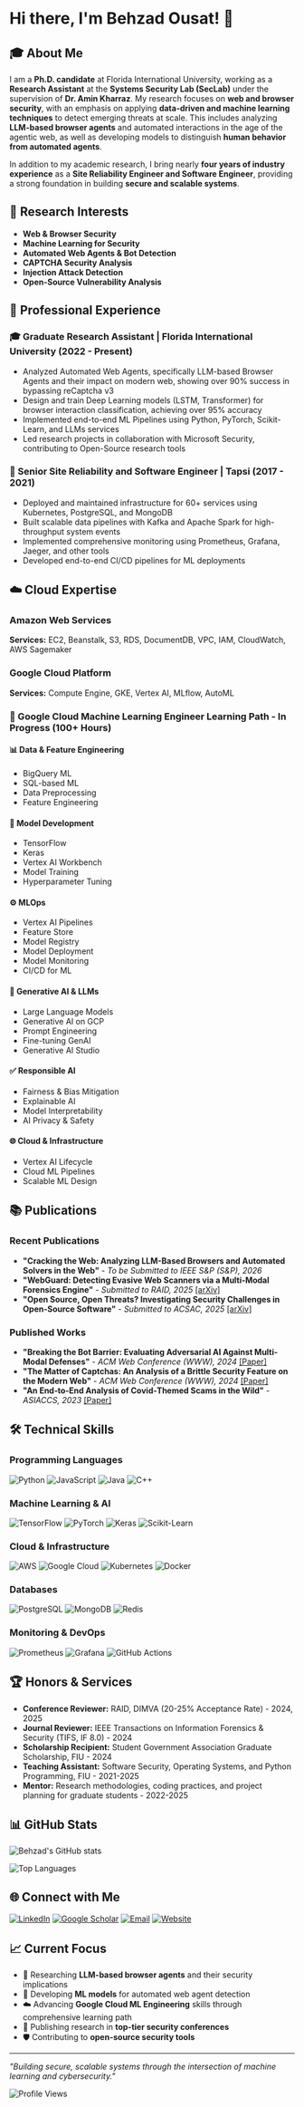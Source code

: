 # Hi there, I'm Behzad Ousat! 👋

## 🎓 About Me

I am a **Ph.D. candidate** at Florida International University, working as a **Research Assistant** at the **Systems Security Lab (SecLab)** under the supervision of **Dr. Amin Kharraz**. My research focuses on **web and browser security**, with an emphasis on applying **data-driven and machine learning techniques** to detect emerging threats at scale. This includes analyzing **LLM-based browser agents** and automated interactions in the age of the agentic web, as well as developing models to distinguish **human behavior from automated agents**.

In addition to my academic research, I bring nearly **four years of industry experience** as a **Site Reliability Engineer and Software Engineer**, providing a strong foundation in building **secure and scalable systems**.

## 🔬 Research Interests

- **Web & Browser Security**
- **Machine Learning for Security**
- **Automated Web Agents & Bot Detection**
- **CAPTCHA Security Analysis**
- **Injection Attack Detection**
- **Open-Source Vulnerability Analysis**

## 🏢 Professional Experience

### 🎓 Graduate Research Assistant | Florida International University (2022 - Present)
- Analyzed Automated Web Agents, specifically LLM-based Browser Agents and their impact on modern web, showing over 90% success in bypassing reCaptcha v3
- Design and train Deep Learning models (LSTM, Transformer) for browser interaction classification, achieving over 95% accuracy
- Implemented end-to-end ML Pipelines using Python, PyTorch, Scikit-Learn, and LLMs services
- Led research projects in collaboration with Microsoft Security, contributing to Open-Source research tools

### 🚀 Senior Site Reliability and Software Engineer | Tapsi (2017 - 2021)
- Deployed and maintained infrastructure for 60+ services using Kubernetes, PostgreSQL, and MongoDB
- Built scalable data pipelines with Kafka and Apache Spark for high-throughput system events
- Implemented comprehensive monitoring using Prometheus, Grafana, Jaeger, and other tools
- Developed end-to-end CI/CD pipelines for ML deployments

## ☁️ Cloud Expertise

### Amazon Web Services
**Services:** EC2, Beanstalk, S3, RDS, DocumentDB, VPC, IAM, CloudWatch, AWS Sagemaker

### Google Cloud Platform
**Services:** Compute Engine, GKE, Vertex AI, MLflow, AutoML

### 🚀 Google Cloud Machine Learning Engineer Learning Path - In Progress (100+ Hours)

#### 📊 Data & Feature Engineering
- BigQuery ML
- SQL-based ML
- Data Preprocessing
- Feature Engineering

#### 🤖 Model Development
- TensorFlow
- Keras
- Vertex AI Workbench
- Model Training
- Hyperparameter Tuning

#### ⚙️ MLOps
- Vertex AI Pipelines
- Feature Store
- Model Registry
- Model Deployment
- Model Monitoring
- CI/CD for ML

#### 🧠 Generative AI & LLMs
- Large Language Models
- Generative AI on GCP
- Prompt Engineering
- Fine-tuning GenAI
- Generative AI Studio

#### ✅ Responsible AI
- Fairness & Bias Mitigation
- Explainable AI
- Model Interpretability
- AI Privacy & Safety

#### 🌐 Cloud & Infrastructure
- Vertex AI Lifecycle
- Cloud ML Pipelines
- Scalable ML Design

## 📚 Publications

### Recent Publications
- **"Cracking the Web: Analyzing LLM-Based Browsers and Automated Solvers in the Web"** - *To be Submitted to IEEE S&P (S&P), 2026*
- **"WebGuard: Detecting Evasive Web Scanners via a Multi‑Modal Forensics Engine"** - *Submitted to RAID, 2025* [[arXiv]](https://arxiv.org/abs/2412.07005)
- **"Open Source, Open Threats? Investigating Security Challenges in Open-Source Software"** - *Submitted to ACSAC, 2025* [[arXiv]](https://arxiv.org/abs/2506.12995)

### Published Works
- **"Breaking the Bot Barrier: Evaluating Adversarial AI Against Multi-Modal Defenses"** - *ACM Web Conference (WWW), 2024* [[Paper]](https://dl.acm.org/doi/abs/10.1145/3589335.3651474)
- **"The Matter of Captchas: An Analysis of a Brittle Security Feature on the Modern Web"** - *ACM Web Conference (WWW), 2024* [[Paper]](https://dl.acm.org/doi/abs/10.1145/3589334.3645619)
- **"An End‑to‑End Analysis of Covid‑Themed Scams in the Wild"** - *ASIACCS, 2023* [[Paper]](https://dl.acm.org/doi/abs/10.1145/3579856.3595805)

## 🛠️ Technical Skills

### Programming Languages
![Python](https://img.shields.io/badge/Python-3776AB?style=for-the-badge&logo=python&logoColor=white)
![JavaScript](https://img.shields.io/badge/JavaScript-F7DF1E?style=for-the-badge&logo=javascript&logoColor=black)
![Java](https://img.shields.io/badge/Java-ED8B00?style=for-the-badge&logo=java&logoColor=white)
![C++](https://img.shields.io/badge/C++-00599C?style=for-the-badge&logo=cplusplus&logoColor=white)

### Machine Learning & AI
![TensorFlow](https://img.shields.io/badge/TensorFlow-FF6F00?style=for-the-badge&logo=tensorflow&logoColor=white)
![PyTorch](https://img.shields.io/badge/PyTorch-EE4C2C?style=for-the-badge&logo=pytorch&logoColor=white)
![Keras](https://img.shields.io/badge/Keras-D00000?style=for-the-badge&logo=keras&logoColor=white)
![Scikit-Learn](https://img.shields.io/badge/scikit--learn-F7931E?style=for-the-badge&logo=scikit-learn&logoColor=white)

### Cloud & Infrastructure
![AWS](https://img.shields.io/badge/AWS-232F3E?style=for-the-badge&logo=amazon-aws&logoColor=white)
![Google Cloud](https://img.shields.io/badge/Google_Cloud-4285F4?style=for-the-badge&logo=google-cloud&logoColor=white)
![Kubernetes](https://img.shields.io/badge/Kubernetes-326CE5?style=for-the-badge&logo=kubernetes&logoColor=white)
![Docker](https://img.shields.io/badge/Docker-2496ED?style=for-the-badge&logo=docker&logoColor=white)

### Databases
![PostgreSQL](https://img.shields.io/badge/PostgreSQL-316192?style=for-the-badge&logo=postgresql&logoColor=white)
![MongoDB](https://img.shields.io/badge/MongoDB-4EA94B?style=for-the-badge&logo=mongodb&logoColor=white)
![Redis](https://img.shields.io/badge/Redis-DC382D?style=for-the-badge&logo=redis&logoColor=white)

### Monitoring & DevOps
![Prometheus](https://img.shields.io/badge/Prometheus-E6522C?style=for-the-badge&logo=prometheus&logoColor=white)
![Grafana](https://img.shields.io/badge/Grafana-F46800?style=for-the-badge&logo=grafana&logoColor=white)
![GitHub Actions](https://img.shields.io/badge/GitHub_Actions-2088FF?style=for-the-badge&logo=github-actions&logoColor=white)

## 🏆 Honors & Services

- **Conference Reviewer:** RAID, DIMVA (20-25% Acceptance Rate) - 2024, 2025
- **Journal Reviewer:** IEEE Transactions on Information Forensics & Security (TIFS, IF 8.0) - 2024
- **Scholarship Recipient:** Student Government Association Graduate Scholarship, FIU - 2024
- **Teaching Assistant:** Software Security, Operating Systems, and Python Programming, FIU - 2021-2025
- **Mentor:** Research methodologies, coding practices, and project planning for graduate students - 2022-2025

## 📊 GitHub Stats

![Behzad's GitHub stats](https://github-readme-stats.vercel.app/api?username=behzad-ost&show_icons=true&theme=radical)

![Top Languages](https://github-readme-stats.vercel.app/api/top-langs/?username=behzad-ost&layout=compact&theme=radical)

## 🌐 Connect with Me

[![LinkedIn](https://img.shields.io/badge/LinkedIn-0077B5?style=for-the-badge&logo=linkedin&logoColor=white)](https://linkedin.com/in/behzad-ousat)
[![Google Scholar](https://img.shields.io/badge/Google_Scholar-4285F4?style=for-the-badge&logo=google-scholar&logoColor=white)](https://scholar.google.com/citations?user=QHF_oV4AAAAJ&hl=en&oi=ao)
[![Email](https://img.shields.io/badge/Email-D14836?style=for-the-badge&logo=gmail&logoColor=white)](mailto:behzad.ost@gmail.com)
[![Website](https://img.shields.io/badge/Website-000000?style=for-the-badge&logo=About.me&logoColor=white)](https://behzad-ost.github.io/)

## 📈 Current Focus

- 🔬 Researching **LLM-based browser agents** and their security implications
- 🤖 Developing **ML models** for automated web agent detection
- ☁️ Advancing **Google Cloud ML Engineering** skills through comprehensive learning path
- 📝 Publishing research in **top-tier security conferences**
- 🛡️ Contributing to **open-source security tools**

---

*"Building secure, scalable systems through the intersection of machine learning and cybersecurity."*

![Profile Views](https://komarev.com/ghpvc/?username=behzad-ost&color=blue&style=flat-square)
